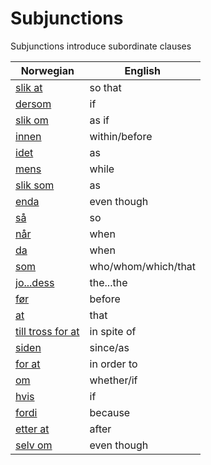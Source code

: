 # Subjunctions

Subjunctions introduce subordinate clauses

| Norwegian | English |
| --- | --- |
| [slik at](https://www.ordnett.no/search?language=no&phrase=slik%20at) | so that |
| [dersom](https://www.ordnett.no/search?language=no&phrase=dersom) | if |
| [slik om](https://www.ordnett.no/search?language=no&phrase=slik%20om) | as if |
| [innen](https://www.ordnett.no/search?language=no&phrase=innen) | within/before |
| [idet](https://www.ordnett.no/search?language=no&phrase=idet) | as |
| [mens](https://www.ordnett.no/search?language=no&phrase=mens) | while |
| [slik som](https://www.ordnett.no/search?language=no&phrase=slik%20som) | as |
| [enda](https://www.ordnett.no/search?language=no&phrase=enda) | even though |
| [så](https://www.ordnett.no/search?language=no&phrase=så) | so |
| [når](https://www.ordnett.no/search?language=no&phrase=når) | when |
| [da](https://www.ordnett.no/search?language=no&phrase=da) | when |
| [som](https://www.ordnett.no/search?language=no&phrase=som) | who/whom/which/that |
| [jo...dess](https://www.ordnett.no/search?language=no&phrase=jo...dess) | the...the |
| [før](https://www.ordnett.no/search?language=no&phrase=før) | before |
| [at](https://www.ordnett.no/search?language=no&phrase=at) | that |
| [till tross for at](https://www.ordnett.no/search?language=no&phrase=till%20tross%20for%20at) | in spite of |
| [siden](https://www.ordnett.no/search?language=no&phrase=siden) | since/as |
| [for at](https://www.ordnett.no/search?language=no&phrase=for%20at) | in order to |
| [om](https://www.ordnett.no/search?language=no&phrase=om) | whether/if |
| [hvis](https://www.ordnett.no/search?language=no&phrase=hvis) | if |
| [fordi](https://www.ordnett.no/search?language=no&phrase=fordi) | because |
| [etter at](https://www.ordnett.no/search?language=no&phrase=etter%20at) | after |
| [selv om](https://www.ordnett.no/search?language=no&phrase=selv%20om) | even though |


